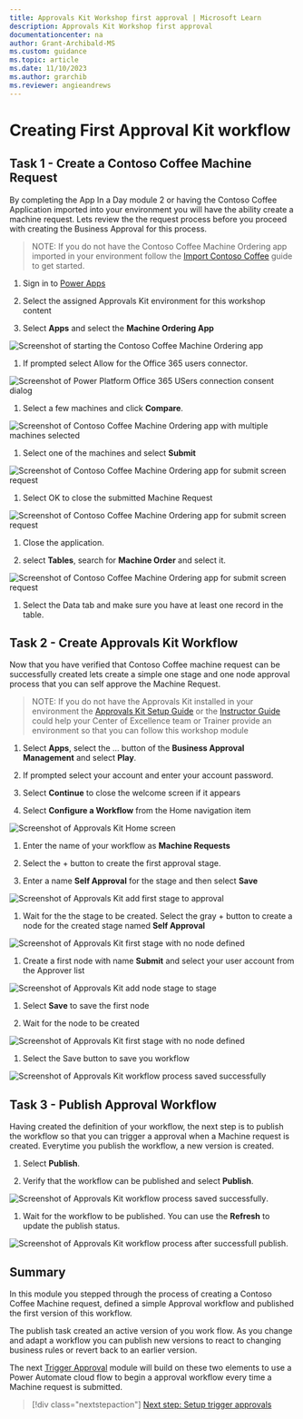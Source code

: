 ```yaml
---
title: Approvals Kit Workshop first approval | Microsoft Learn
description: Approvals Kit Workshop first approval
documentationcenter: na
author: Grant-Archibald-MS
ms.custom: guidance
ms.topic: article
ms.date: 11/10/2023
ms.author: grarchib
ms.reviewer: angieandrews
---
```


# Creating First Approval Kit workflow

## Task 1 - Create a Contoso Coffee Machine Request

By completing the App In a Day module 2 or having the Contoso Coffee Application imported into your environment you will have the ability create a machine request. Lets review the the request process before you proceed with creating the Business Approval for this process.

> NOTE: If you do not have the Contoso Coffee Machine Ordering app imported in your environment follow the [Import Contoso Coffee](./import-contoso-coffee.md) guide to get started.

1. Sign in to [Power Apps](https://make.powerapps.com)

1. Select the assigned Approvals Kit environment for this workshop content

1. Select **Apps** and select the **Machine Ordering App**

  ![Screenshot of starting the Contoso Coffee Machine Ordering app](./media/machine-ordering-app-play.png)

1. If prompted select Allow for the Office 365 users connector.

  ![Screenshot of Power Platform Office 365 USers connection consent dialog](./media/office-365-users-connection-allow.png)

1. Select a few machines and click **Compare**.

  ![Screenshot of Contoso Coffee Machine Ordering app with multiple machines selected](./media/contoso-coffee-select-machines.png)

1. Select one of the machines and select **Submit**

  ![Screenshot of Contoso Coffee Machine Ordering app for submit screen request](./media/contoso-coffee-submit-request.png)

1. Select OK to close the submitted Machine Request

  ![Screenshot of Contoso Coffee Machine Ordering app for submit screen request](./media/contoso-coffee-submitted-request.png)

1. Close the application.

1. select **Tables**, search for **Machine Order** and select it.

  ![Screenshot of Contoso Coffee Machine Ordering app for submit screen request](./media/machine-order-table-select.png)

1. Select the Data tab and make sure you have at least one record in the table.

## Task 2 - Create Approvals Kit Workflow

Now that you have verified that Contoso Coffee machine request can be successfully created lets create a simple one stage and one node approval process that you can self approve the Machine Request.

> NOTE: If you do not have the Approvals Kit installed in your environment the [Approvals Kit Setup Guide](../../setup.md) or the [Instructor Guide](../instructor-guide/overview.md) could help your Center of Excellence team or Trainer provide an environment so that you can follow this workshop module

1. Select **Apps**, select the … button of the **Business Approval Management** and select **Play**.

1. If prompted select your account and enter your account password.

1. Select **Continue** to close the welcome screen if it appears

1. Select **Configure a Workflow** from the Home navigation item

  ![Screenshot of Approvals Kit Home screen](./media/approvals-kit-home-screen.png)

1. Enter the name of your workflow as **Machine Requests**

1. Select the + button to create the first approval stage.

1. Enter a name **Self Approval** for the stage and then select **Save**

  ![Screenshot of Approvals Kit add first stage to approval](./media/approvals-kit-create-first-stage.png)

1. Wait for the the stage to be created. Select the gray + button to create a node for the created stage named **Self Approval**

  ![Screenshot of Approvals Kit first stage with no node defined](./media/approvals-kit-first-stage-no-node.png)

1. Create a first node with name **Submit** and select your user account from the Approver list

  ![Screenshot of Approvals Kit add node stage to stage](./media/approvals-kit-create-first-node.png)

1. Select **Save** to save the first node

1. Wait for the node to be created

  ![Screenshot of Approvals Kit first stage with no node defined](./media/approvals-kit-first-stage-node-created.png)

1. Select the Save button to save you workflow

  ![Screenshot of Approvals Kit workflow process saved successfully](./media/approvals-kit-workflow-saved.png)

## Task 3 - Publish Approval Workflow

Having created the definition of your workflow, the next step is to publish the workflow so that you can trigger a approval when a Machine request is created. Everytime you publish the workflow, a new version is created.

1. Select **Publish**.

1. Verify that the workflow can be published and select **Publish**.

 ![Screenshot of Approvals Kit workflow process saved successfully](./media/approvals-kit-workflow-publish.png).

1. Wait for the workflow to be published. You can use the **Refresh** to update the publish status.

 ![Screenshot of Approvals Kit workflow process after successfull publish](./media/approvals-kit-workflow-published.png).

## Summary

In this module you stepped through the process of creating a Contoso Coffee Machine request, defined a simple Approval workflow and published the first version of this workflow.

The publish task created an active version of you work flow. As you change and adapt a workflow you can publish new versions to react to changing business rules or revert back to an earlier version.

The next [Trigger Approval](./trigger-approval.md) module will build on these two elements to use a Power Automate cloud flow to begin a approval workflow every time a Machine request is submitted.

> [!div class="nextstepaction"]
> [Next step: Setup trigger approvals](./trigger-approval.md)